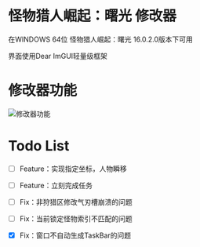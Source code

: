 # 怪物猎人崛起：曙光 修改器

在WINDOWS 64位 怪物猎人崛起：曙光 16.0.2.0版本下可用

界面使用Dear ImGUI轻量级框架

# 修改器功能
![修改器功能](https://cdn.jsdelivr.net/gh/VaneLord67/blog-img/20240422204730.png)

# Todo List

- [ ] Feature：实现指定坐标，人物瞬移
- [ ] Feature：立刻完成任务
- [ ] Fix：非狩猎区修改气刃槽崩溃的问题
- [ ] Fix：当前锁定怪物索引不匹配的问题
- [x] Fix：窗口不自动生成TaskBar的问题

